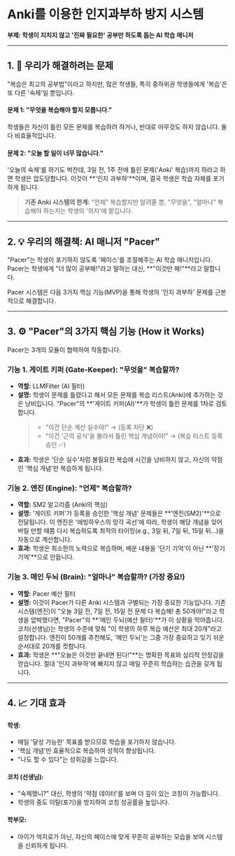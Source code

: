 # Anki를 이용한 인지과부하 방지 시스템

**부제: 학생이 지치지 않고 '진짜 필요한' 공부만 하도록 돕는 AI 학습 매니저**

---

## 1. 🎯 우리가 해결하려는 문제

"복습은 최고의 공부법"이라고 하지만, 많은 학생들, 특히 중하위권 학생들에게 '복습'은 또 다른 '숙제'일 뿐입니다.

#### 문제 1: "무엇을 복습해야 할지 모릅니다."
학생들은 자신이 틀린 모든 문제를 복습하려 하거나, 반대로 아무것도 하지 않습니다. 둘 다 비효율적입니다.

#### 문제 2: "오늘 할 일이 너무 많습니다."
'오늘의 숙제'를 하기도 벅찬데, 3일 전, 1주 전에 틀린 문제('Anki' 복습)까지 하라고 하면 학생은 압도당합니다. 이것이 **'인지 과부하'**이며, 결국 학생은 학습 자체를 포기하게 됩니다.

> **기존 Anki 시스템의 한계:** "언제" 복습할지만 알려줄 뿐, "무엇을", "얼마나" 복습해야 하는지는 학생의 '의지'에 맡깁니다.

---

## 2. 💡 우리의 해결책: AI 매니저 "Pacer"

"Pacer"는 학생이 포기하지 않도록 '페이스'를 조절해주는 AI 학습 매니저입니다. Pacer는 학생에게 "더 많이 공부해!"라고 말하는 대신, **"이것만 해!"**라고 말합니다.

Pacer 시스템은 다음 3가지 핵심 기능(MVP)을 통해 학생의 '인지 과부하' 문제를 근본적으로 해결합니다.

---

## 3. ⚙️ "Pacer"의 3가지 핵심 기능 (How it Works)

Pacer는 3개의 모듈이 협력하여 작동합니다.

### 기능 1. 게이트 키퍼 (Gate-Keeper): "무엇을" 복습할까?

*   **역할:** LLMFilter (AI 필터)
*   **설명:**
    학생이 문제를 틀렸다고 해서 모든 문제를 복습 리스트(Anki)에 추가하는 것은 낭비입니다.
    "Pacer"의 **'게이트 키퍼(AI)'**가 학생이 틀린 문제를 1차로 검토합니다.
    > - "이건 단순 계산 실수야!" → (등록 차단 ❌)
    > - "이건 '근의 공식'을 몰라서 틀린 핵심 개념이야!" → (복습 리스트 등록 승인 ✅)
*   **효과:**
    학생은 '단순 실수'처럼 불필요한 복습에 시간을 낭비하지 않고, 자신의 약점인 '핵심 개념'만 복습하게 됩니다.

### 기능 2. 엔진 (Engine): "언제" 복습할까?

*   **역할:** SM2 알고리즘 (Anki의 핵심)
*   **설명:**
    '게이트 키퍼'가 등록을 승인한 '핵심 개념' 문제들은 **'엔진(SM2)'**으로 전달됩니다.
    이 엔진은 '에빙하우스의 망각 곡선'에 따라, 학생이 해당 개념을 잊어버릴 만할 때쯤 다시 복습하도록 최적의 타이밍(e.g., 3일 뒤, 7일 뒤, 15일 뒤...)을 자동으로 계산합니다.
*   **효과:**
    학생은 최소한의 노력으로 복습하며, 배운 내용을 '단기 기억'이 아닌 **'장기 기억'**으로 만듭니다.

### 기능 3. 메인 두뇌 (Brain): "얼마나" 복습할까? (가장 중요!)

*   **역할:** Pacer 예산 필터
*   **설명:**
    이것이 Pacer가 다른 Anki 시스템과 구별되는 가장 중요한 기능입니다.
    기존 시스템(엔진)이 "오늘 3일 전, 7일 전, 15일 전 문제 다 복습해! 총 50개야!"라고 학생을 압박했다면,
    "Pacer"의 **'메인 두뇌(예산 필터)'**가 이 상황을 막아줍니다.
    코치(선생님)는 학생의 수준에 맞춰 "이 학생의 하루 복습 예산은 최대 20개"라고 설정합니다.
    엔진이 50개를 추천해도, '메인 두뇌'는 그중 가장 중요하고 잊기 쉬운 순서대로 20개를 컷합니다.
*   **효과:**
    학생은 **"오늘은 이것만 끝내면 된다!"**는 명확한 목표와 심리적 안정감을 얻습니다. 절대 '인지 과부하'에 빠지지 않고 매일 꾸준히 학습하는 습관을 갖게 됩니다.

---

## 4. 📈 기대 효과

#### 학생:
*   매일 '달성 가능한' 목표를 받으므로 학습을 포기하지 않습니다.
*   '핵심 개념'만 효율적으로 복습하여 성적이 향상됩니다.
*   "나도 할 수 있다"는 성취감을 느낍니다.

#### 코치 (선생님):
*   "숙제했니?" 대신, 학생의 '약점 데이터'를 보며 더 깊이 있는 코칭이 가능합니다.
*   학생의 중도 이탈(포기)을 방지하여 코칭 성공률을 높입니다.

#### 학부모:
*   아이가 억지로가 아닌, 자신의 페이스에 맞게 꾸준히 공부하는 모습을 보며 시스템을 신뢰하게 됩니다.
